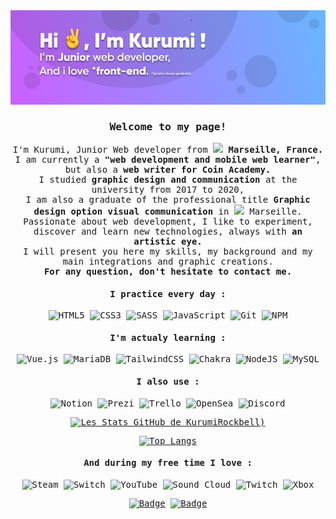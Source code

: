 <div align="center">

<img src="/header_kurumiR.png">

<samp> 

<h3>Welcome to my page!</h3>

I'm Kurumi, Junior Web developer from <img src="https://cdn-icons-png.flaticon.com/512/197/197560.png" width="13"/> <b>Marseille, France.</b><br> I am currently a <b>"web development and mobile web learner"</b>, but also a <b>web writer for Coin Academy.</b><br> I studied <b>graphic design and communication</b> at the university from 2017 to 2020, <br> I am also a graduate of the professional title <b>Graphic design option visual communication</b> in <img src="https://cdn-icons-png.flaticon.com/512/197/197560.png" width="13"/> Marseille. <br> Passionate about web development, I like to experiment, discover and learn new technologies, always with <b>an artistic eye.</b> <br> I will present you here my skills, my background and my main integrations and graphic creations.<br> <b>For any question, don't hesitate to contact me.</b>


<h4>I practice every day :</h4>

![HTML5](https://img.shields.io/badge/html5-%23E34F26.svg?style=for-the-badge&logo=html5&logoColor=white)
![CSS3](https://img.shields.io/badge/css3-%231572B6.svg?style=for-the-badge&logo=css3&logoColor=white)
![SASS](https://img.shields.io/badge/SASS-hotpink.svg?style=for-the-badge&logo=SASS&logoColor=white)
![JavaScript](https://img.shields.io/badge/javascript-%23323330.svg?style=for-the-badge&logo=javascript&logoColor=%23F7DF1E)
![Git](https://img.shields.io/badge/git-%23F05033.svg?style=for-the-badge&logo=git&logoColor=white)
![NPM](https://img.shields.io/badge/NPM-%23000000.svg?style=for-the-badge&logo=npm&logoColor=white)



<h4> I'm actualy learning :</h4>

![Vue.js](https://img.shields.io/badge/vuejs-%2335495e.svg?style=for-the-badge&logo=vuedotjs&logoColor=%234FC08D)
![MariaDB](https://img.shields.io/badge/MariaDB-003545?style=for-the-badge&logo=mariadb&logoColor=white)
![TailwindCSS](https://img.shields.io/badge/tailwindcss-%2338B2AC.svg?style=for-the-badge&logo=tailwind-css&logoColor=white)
![Chakra](https://img.shields.io/badge/chakra-%234ED1C5.svg?style=for-the-badge&logo=chakraui&logoColor=white)
![NodeJS](https://img.shields.io/badge/node.js-6DA55F?style=for-the-badge&logo=node.js&logoColor=white)
![MySQL](https://img.shields.io/badge/mysql-%2300f.svg?style=for-the-badge&logo=mysql&logoColor=white)


 <h4>I also use :</h4>

![Notion](https://img.shields.io/badge/Notion-%23000000.svg?style=for-the-badge&logo=notion&logoColor=white)
![Prezi](https://img.shields.io/badge/Prezi-%23000000.svg?style=for-the-badge&logo=Prezi&logoColor=white)
![Trello](https://img.shields.io/badge/Trello-%23026AA7.svg?style=for-the-badge&logo=Trello&logoColor=white)
![OpenSea](https://img.shields.io/badge/OpenSea-%232081E2.svg?style=for-the-badge&logo=opensea&logoColor=white)
![Discord](https://img.shields.io/badge/Discord-%235865F2.svg?style=for-the-badge&logo=discord&logoColor=white)


[![Les Stats GitHub de KurumiRockbell](https://github-readme-stats.vercel.app/api?username=KurumiRockbell&show_icons=true&count_private=true&theme=material-palenight))](https://github.com/KurumiRockbell/github-readme-stats)

[![Top Langs](https://github-readme-stats.vercel.app/api/top-langs/?username=KurumiRockbell&layout=compact)](https://github.com/KurumiRockbell/github-readme-stats)

<h4>And during my free time I love :</h4>

![Steam](https://img.shields.io/badge/steam-%23000000.svg?style=for-the-badge&logo=steam&logoColor=white)
![Switch](https://img.shields.io/badge/Switch-E60012?style=for-the-badge&logo=nintendo-switch&logoColor=white)
![YouTube](https://img.shields.io/badge/YouTube-%23FF0000.svg?style=for-the-badge&logo=YouTube&logoColor=white)
![Sound Cloud](https://img.shields.io/badge/sound%20cloud-FF5500?style=for-the-badge&logo=soundcloud&logoColor=white)
![Twitch](https://img.shields.io/badge/Twitch-%239146FF.svg?style=for-the-badge&logo=Twitch&logoColor=white)
![Xbox](https://img.shields.io/badge/xbox-%23107C10.svg?style=for-the-badge&logo=xbox&logoColor=white)


[![Badge](https://xacpn65fx1ne.runkit.sh)](https://git.io/gradientbadge)
[![Badge](https://1idtaocetipx.runkit.sh)](https://git.io/gradientbadge)

</samp>

</div>



